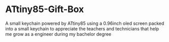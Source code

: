 # ATtiny85-Gift-Box
A small keychain powered by ATtiny85 using a 0.96inch oled screen packed into a small keychain to appreciate the teachers and technicians that help me grow as a engineer during my bachelor degree
